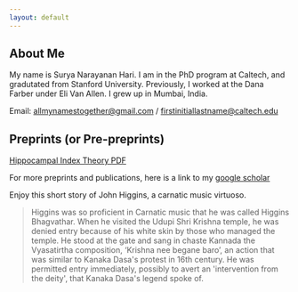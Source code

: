 ```yaml
---
layout: default
---
```


## About Me

<!-- <img class="profile-picture" src="sherlock.jpg"> -->

My name is Surya Narayanan Hari. I am in the PhD program at Caltech, and gradutated from Stanford University. Previously, I worked at the Dana Farber under Eli Van Allen. I grew up in Mumbai, India. 

Email: allmynamestogether@gmail.com / firstinitiallastname@caltech.edu

<!-- Please fill out this form before we proceed: [https://forms.gle/SuPzCBeXCB26Zexa7](https://forms.gle/SuPzCBeXCB26Zexa7) -->

## Preprints (or Pre-preprints)
 
[Hippocampal Index Theory PDF](preprints/Hippocampal_Index_Theory.pdf)

For more preprints and publications, here is a link to my [google scholar](https://scholar.google.com/citations?user=91W6K84AAAAJ&hl=en)

<!-- ## Typography

Something *italics* and something **bold**. -->

<!-- Here is a table

Year | Award | Category
-----|-------|--------
2014 | Emmy  | Won Outstanding Lead Actor in a miniseries or a movie
2015 | BAFTA | Nominated for Best Leading Actor for Sherlock
2014 | Satellite | Won Best Actor miniseries or television film

Here is a horizontal rule 
---
-->

<!-- ## To do
Add a [bibbase](https://bibbase.org/start) -->

Enjoy this short story of John Higgins, a carnatic music virtuoso.

> Higgins was so proficient in Carnatic music that he was called Higgins Bhagvathar. When he visited the Udupi Shri Krishna temple, he was denied entry because of his white skin by those who managed the temple. He stood at the gate and sang in chaste Kannada the Vyasatirtha composition, ‘Krishna nee begane baro’, an action that was similar to Kanaka Dasa's protest in 16th century. He was permitted entry immediately, possibly to avert an 'intervention from the deity', that Kanaka Dasa's legend spoke of.

 